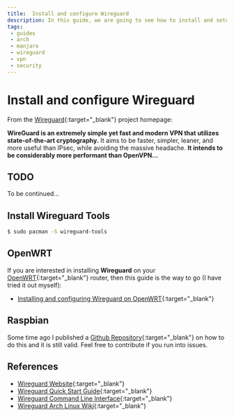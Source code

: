 ```yaml
---
title:  Install and configure Wireguard
description: In this guide, we are going to see how to install and setup Wireguard in order to encrypt traffic via a tunnel (VPN). 
tags: 
 - guides
 - arch
 - manjaro
 - wireguard
 - vpn
 - security
---
```


# Install and configure Wireguard

From the [Wireguard](https://www.wireguard.com/){:target="_blank"} project homepage:

**WireGuard is an extremely simple yet fast and modern VPN that utilizes state-of-the-art cryptography.** It aims to be faster, simpler, leaner, and more useful than IPsec, while avoiding the massive headache. **It intends to be considerably more performant than OpenVPN...**

## TODO

To be continued...

## Install Wireguard Tools

```bash
$ sudo pacman -S wireguard-tools
```

## OpenWRT

If you are interested in installing **Wireguard** on your [OpenWRT](https://openwrt.org/){:target="_blank"} router, then this guide is the way to go (I have tried it out myself):

 - [Installing and configuring Wireguard on OpenWRT](https://jasonschaefer.com/wireguard-vpn-on-openwrt/){:target="_blank"}

## Raspbian

Some time ago I published a [Github Repository](https://github.com/android10/RaspberryPi-Wireguard){:target="_blank"} on how to do this and it is still valid. Feel free to contribute if you run into issues. 

## References

 - [Wireguard Website](https://www.wireguard.com/){:target="_blank"}
 - [Wireguard Quick Start Guide](https://www.wireguard.com/quickstart/){:target="_blank"}
 - [Wireguard Command Line Interface](https://www.wireguard.com/quickstart/#command-line-interface){:target="_blank"}
 - [Wireguard Arch Linux Wiki](https://wiki.archlinux.org/title/WireGuard){:target="_blank"}